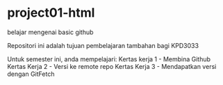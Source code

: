# project01-html
belajar mengenai basic github

Repositori ini adalah tujuan pembelajaran tambahan bagi KPD3033

Untuk semester ini, anda mempelajari:
Kertas kerja 1 - Membina Github
Kertas Kerja 2 - Versi ke remote repo
Kertas Kerja 3 - Mendapatkan versi dengan GitFetch
